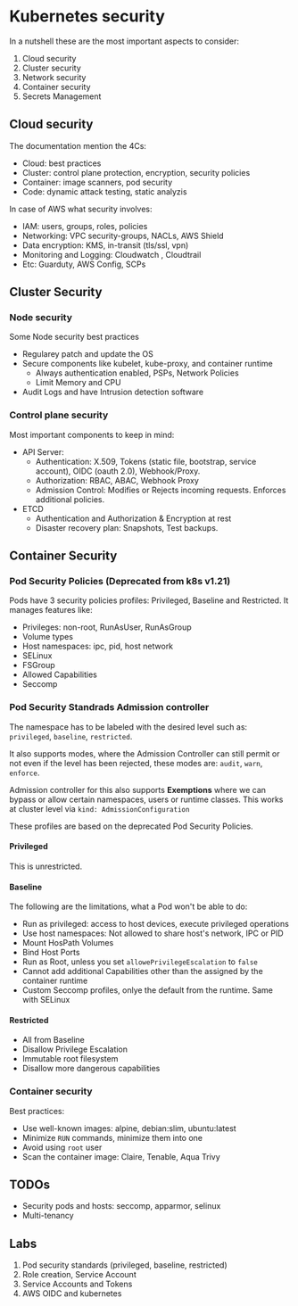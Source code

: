 # Kubernetes security

In a nutshell these are the most important aspects to consider:
1. Cloud security
2. Cluster security
3. Network security
4. Container security
5. Secrets Management

## Cloud security
The documentation mention the 4Cs:
- Cloud: best practices
- Cluster: control plane protection, encryption, security policies
- Container: image scanners, pod security
- Code: dynamic attack testing, static analyzis

In case of AWS what security involves:
- IAM: users, groups, roles, policies
- Networking: VPC security-groups, NACLs, AWS Shield
- Data encryption: KMS, in-transit (tls/ssl, vpn)
- Monitoring and Logging: Cloudwatch , Cloudtrail
- Etc: Guarduty, AWS Config, SCPs

## Cluster Security
### Node security
Some Node security best practices
- Regularey patch and update the OS
- Secure components like kubelet, kube-proxy, and container runtime
    - Always authentication enabled, PSPs, Network Policies
    - Limit Memory and CPU
- Audit Logs and have Intrusion detection software

### Control plane security
Most important components to keep in mind:
- API Server: 
    - Authentication: X.509, Tokens (static file, bootstrap, service account), OIDC (oauth 2.0), Webhook/Proxy.
    - Authorization: RBAC, ABAC, Webhook Proxy
    - Admission Control: Modifies or Rejects incoming requests. Enforces additional policies.
- ETCD
    - Authentication and Authorization & Encryption at rest
    - Disaster recovery plan: Snapshots, Test backups.

## Container Security
### Pod Security Policies (Deprecated from k8s v1.21)
Pods have 3 security policies profiles: Privileged, Baseline and Restricted.
It manages features like:
- Privileges: non-root, RunAsUser, RunAsGroup
- Volume types
- Host namespaces: ipc, pid, host network
- SELinux
- FSGroup
- Allowed Capabilities
- Seccomp

### Pod Security Standrads Admission controller
The namespace has to be labeled with the desired level such as: `privileged`, `baseline`, `restricted`.

It also supports modes, where the Admission Controller can still permit or not even if the level has been rejected, these modes are: `audit`, `warn`, `enforce`.

Admission controller for this also supports **Exemptions** where we can bypass or allow certain namespaces, users or runtime classes. This works at cluster level via `kind: AdmissionConfiguration`

These profiles are based on the deprecated Pod Security Policies.

#### Privileged
This is unrestricted.

#### Baseline
The following are the limitations, what a Pod won't be able to do:
- Run as privileged: access to host devices, execute privileged operations
- Use host namespaces: Not allowed to share host's network, IPC or PID
- Mount HosPath Volumes
- Bind Host Ports
- Run as Root, unless you set `allowePrivilegeEscalation` to `false`
- Cannot add additional Capabilities other than the assigned by the container runtime
- Custom Seccomp profiles, onlye the default from the runtime. Same with SELinux

#### Restricted
- All from Baseline
- Disallow Privilege Escalation
- Immutable root filesystem
- Disallow more dangerous capabilities

### Container security
Best practices:
- Use well-known images: alpine, debian:slim, ubuntu:latest
- Minimize `RUN` commands, minimize them into one
- Avoid using `root` user
- Scan the container image: Claire, Tenable, Aqua Trivy

## TODOs
- Security pods and hosts: seccomp, apparmor, selinux
- Multi-tenancy

## Labs
1. Pod security standards (privileged, baseline, restricted)
2. Role creation, Service Account
3. Service Accounts and Tokens
4. AWS OIDC and kubernetes
